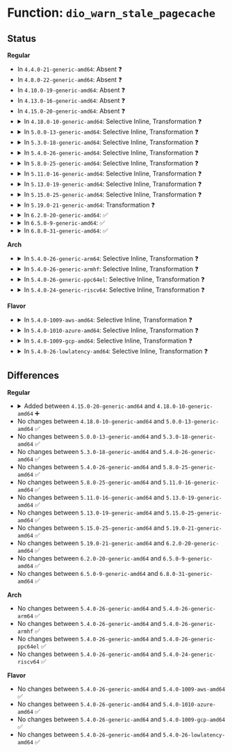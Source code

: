 # Function: <code>dio_warn_stale_pagecache</code>

## Status
<b>Regular</b>
<ul>
<li>
In <code>4.4.0-21-generic-amd64</code>: Absent ❓
</li>
<li>
In <code>4.8.0-22-generic-amd64</code>: Absent ❓
</li>
<li>
In <code>4.10.0-19-generic-amd64</code>: Absent ❓
</li>
<li>
In <code>4.13.0-16-generic-amd64</code>: Absent ❓
</li>
<li>
In <code>4.15.0-20-generic-amd64</code>: Absent ❓
</li>
<li>
<details>
<summary>In <code>4.18.0-10-generic-amd64</code>: Selective Inline, Transformation ❓</summary>

```c
void dio_warn_stale_pagecache(struct file * filp)
```

```json
{
  "name": "dio_warn_stale_pagecache",
  "collision_type": "Unique Global",
  "inline_type": "Selective",
  "funcs": [
    {
      "addr": 18446744071581856304,
      "name": "dio_warn_stale_pagecache",
      "external": true,
      "loc": "fs/direct-io.c:225",
      "file": "fs/direct-io.c",
      "inline": "not declared, inlined",
      "caller_inline": [],
      "caller_func": [
        "fs/direct-io.c:dio_complete",
        "fs/iomap.c:iomap_dio_rw",
        "fs/iomap.c:iomap_dio_complete"
      ]
    }
  ],
  "symbols": [
    {
      "addr": 18446744071581851712,
      "name": "dio_warn_stale_pagecache.part.20",
      "section": ".text",
      "bind": "STB_LOCAL",
      "size": 70
    },
    {
      "addr": 18446744071581868896,
      "name": "dio_warn_stale_pagecache.part.20.cold.23",
      "section": ".text",
      "bind": "STB_LOCAL",
      "size": 86
    },
    {
      "addr": 18446744071581856304,
      "name": "dio_warn_stale_pagecache",
      "section": ".text",
      "bind": "STB_GLOBAL",
      "size": 74
    }
  ]
}
```
</details>
</li>
<li>
<details>
<summary>In <code>5.0.0-13-generic-amd64</code>: Selective Inline, Transformation ❓</summary>

```c
void dio_warn_stale_pagecache(struct file * filp)
```

```json
{
  "name": "dio_warn_stale_pagecache",
  "collision_type": "Unique Global",
  "inline_type": "Selective",
  "funcs": [
    {
      "addr": 18446744071581940992,
      "name": "dio_warn_stale_pagecache",
      "external": true,
      "loc": "fs/direct-io.c:225",
      "file": "fs/direct-io.c",
      "inline": "not declared, inlined",
      "caller_inline": [],
      "caller_func": [
        "fs/direct-io.c:dio_complete",
        "fs/iomap.c:iomap_dio_rw",
        "fs/iomap.c:iomap_dio_complete"
      ]
    }
  ],
  "symbols": [
    {
      "addr": 18446744071581939424,
      "name": "dio_warn_stale_pagecache.part.22",
      "section": ".text",
      "bind": "STB_LOCAL",
      "size": 70
    },
    {
      "addr": 18446744071581953952,
      "name": "dio_warn_stale_pagecache.part.22.cold.25",
      "section": ".text",
      "bind": "STB_LOCAL",
      "size": 86
    },
    {
      "addr": 18446744071581940992,
      "name": "dio_warn_stale_pagecache",
      "section": ".text",
      "bind": "STB_GLOBAL",
      "size": 71
    }
  ]
}
```
</details>
</li>
<li>
<details>
<summary>In <code>5.3.0-18-generic-amd64</code>: Selective Inline, Transformation ❓</summary>

```c
void dio_warn_stale_pagecache(struct file * filp)
```

```json
{
  "name": "dio_warn_stale_pagecache",
  "collision_type": "Unique Global",
  "inline_type": "Selective",
  "funcs": [
    {
      "addr": 18446744071582078608,
      "name": "dio_warn_stale_pagecache",
      "external": true,
      "loc": "fs/direct-io.c:226",
      "file": "fs/direct-io.c",
      "inline": "not declared, inlined",
      "caller_inline": [],
      "caller_func": [
        "fs/direct-io.c:dio_complete",
        "fs/iomap/direct-io.c:iomap_dio_rw",
        "fs/iomap/direct-io.c:iomap_dio_complete"
      ]
    }
  ],
  "symbols": [
    {
      "addr": 18446744071582077200,
      "name": "dio_warn_stale_pagecache.part.0",
      "section": ".text",
      "bind": "STB_LOCAL",
      "size": 71
    },
    {
      "addr": 18446744071582086528,
      "name": "dio_warn_stale_pagecache.part.0.cold",
      "section": ".text",
      "bind": "STB_LOCAL",
      "size": 87
    },
    {
      "addr": 18446744071582078608,
      "name": "dio_warn_stale_pagecache",
      "section": ".text",
      "bind": "STB_GLOBAL",
      "size": 73
    }
  ]
}
```
</details>
</li>
<li>
<details>
<summary>In <code>5.4.0-26-generic-amd64</code>: Selective Inline, Transformation ❓</summary>

```c
void dio_warn_stale_pagecache(struct file * filp)
```

```json
{
  "name": "dio_warn_stale_pagecache",
  "collision_type": "Unique Global",
  "inline_type": "Selective",
  "funcs": [
    {
      "addr": 18446744071582156048,
      "name": "dio_warn_stale_pagecache",
      "external": true,
      "loc": "fs/direct-io.c:226",
      "file": "fs/direct-io.c",
      "inline": "not declared, inlined",
      "caller_inline": [],
      "caller_func": [
        "fs/direct-io.c:dio_complete",
        "fs/iomap/direct-io.c:iomap_dio_rw",
        "fs/iomap/direct-io.c:iomap_dio_complete"
      ]
    }
  ],
  "symbols": [
    {
      "addr": 18446744071582154640,
      "name": "dio_warn_stale_pagecache.part.0",
      "section": ".text",
      "bind": "STB_LOCAL",
      "size": 71
    },
    {
      "addr": 18446744071582163968,
      "name": "dio_warn_stale_pagecache.part.0.cold",
      "section": ".text",
      "bind": "STB_LOCAL",
      "size": 87
    },
    {
      "addr": 18446744071582156048,
      "name": "dio_warn_stale_pagecache",
      "section": ".text",
      "bind": "STB_GLOBAL",
      "size": 73
    }
  ]
}
```
</details>
</li>
<li>
<details>
<summary>In <code>5.8.0-25-generic-amd64</code>: Selective Inline, Transformation ❓</summary>

```c
void dio_warn_stale_pagecache(struct file * filp)
```

```json
{
  "name": "dio_warn_stale_pagecache",
  "collision_type": "Unique Global",
  "inline_type": "Selective",
  "funcs": [
    {
      "addr": 18446744071581275184,
      "name": "dio_warn_stale_pagecache",
      "external": true,
      "loc": "mm/filemap.c:3155",
      "file": "mm/filemap.c",
      "inline": "not declared, inlined",
      "caller_inline": [
        "mm/filemap.c:generic_file_direct_write"
      ],
      "caller_func": [
        "mm/filemap.c:generic_file_direct_write",
        "fs/direct-io.c:dio_complete",
        "fs/iomap/direct-io.c:iomap_dio_rw",
        "fs/iomap/direct-io.c:iomap_dio_complete"
      ]
    }
  ],
  "symbols": [
    {
      "addr": 18446744071581262768,
      "name": "dio_warn_stale_pagecache.part.0",
      "section": ".text",
      "bind": "STB_LOCAL",
      "size": 71
    },
    {
      "addr": 18446744071581286651,
      "name": "dio_warn_stale_pagecache.part.0.cold",
      "section": ".text",
      "bind": "STB_LOCAL",
      "size": 82
    },
    {
      "addr": 18446744071581286576,
      "name": "dio_warn_stale_pagecache",
      "section": ".text",
      "bind": "STB_GLOBAL",
      "size": 75
    }
  ]
}
```
</details>
</li>
<li>
<details>
<summary>In <code>5.11.0-16-generic-amd64</code>: Selective Inline, Transformation ❓</summary>

```c
void dio_warn_stale_pagecache(struct file * filp)
```

```json
{
  "name": "dio_warn_stale_pagecache",
  "collision_type": "Unique Global",
  "inline_type": "Selective",
  "funcs": [
    {
      "addr": 18446744071581322233,
      "name": "dio_warn_stale_pagecache",
      "external": true,
      "loc": "mm/filemap.c:3250",
      "file": "mm/filemap.c",
      "inline": "not declared, inlined",
      "caller_inline": [
        "mm/filemap.c:generic_file_direct_write"
      ],
      "caller_func": [
        "mm/filemap.c:generic_file_direct_write",
        "fs/direct-io.c:dio_complete",
        "fs/iomap/direct-io.c:iomap_dio_complete"
      ]
    }
  ],
  "symbols": [
    {
      "addr": 18446744071581304784,
      "name": "dio_warn_stale_pagecache.part.0",
      "section": ".text",
      "bind": "STB_LOCAL",
      "size": 71
    },
    {
      "addr": 18446744071591324059,
      "name": "dio_warn_stale_pagecache.part.0.cold",
      "section": ".text",
      "bind": "STB_LOCAL",
      "size": 82
    },
    {
      "addr": 18446744071581330352,
      "name": "dio_warn_stale_pagecache",
      "section": ".text",
      "bind": "STB_GLOBAL",
      "size": 77
    }
  ]
}
```
</details>
</li>
<li>
<details>
<summary>In <code>5.13.0-19-generic-amd64</code>: Selective Inline, Transformation ❓</summary>

```c
void dio_warn_stale_pagecache(struct file * filp)
```

```json
{
  "name": "dio_warn_stale_pagecache",
  "collision_type": "Unique Global",
  "inline_type": "Selective",
  "funcs": [
    {
      "addr": 18446744071581341818,
      "name": "dio_warn_stale_pagecache",
      "external": true,
      "loc": "mm/filemap.c:3497",
      "file": "mm/filemap.c",
      "inline": "not declared, inlined",
      "caller_inline": [
        "mm/filemap.c:generic_file_direct_write"
      ],
      "caller_func": [
        "mm/filemap.c:generic_file_direct_write",
        "fs/direct-io.c:dio_complete",
        "fs/iomap/direct-io.c:iomap_dio_complete"
      ]
    }
  ],
  "symbols": [
    {
      "addr": 18446744071581322800,
      "name": "dio_warn_stale_pagecache.part.0",
      "section": ".text",
      "bind": "STB_LOCAL",
      "size": 71
    },
    {
      "addr": 18446744071591266097,
      "name": "dio_warn_stale_pagecache.part.0.cold",
      "section": ".text",
      "bind": "STB_LOCAL",
      "size": 82
    },
    {
      "addr": 18446744071581349680,
      "name": "dio_warn_stale_pagecache",
      "section": ".text",
      "bind": "STB_GLOBAL",
      "size": 74
    }
  ]
}
```
</details>
</li>
<li>
<details>
<summary>In <code>5.15.0-25-generic-amd64</code>: Selective Inline, Transformation ❓</summary>

```c
void dio_warn_stale_pagecache(struct file * filp)
```

```json
{
  "name": "dio_warn_stale_pagecache",
  "collision_type": "Unique Global",
  "inline_type": "Selective",
  "funcs": [
    {
      "addr": 18446744071581573488,
      "name": "dio_warn_stale_pagecache",
      "external": true,
      "loc": "mm/filemap.c:3614",
      "file": "mm/filemap.c",
      "inline": "not declared, inlined",
      "caller_inline": [
        "mm/filemap.c:generic_file_direct_write"
      ],
      "caller_func": [
        "mm/filemap.c:generic_file_direct_write",
        "fs/direct-io.c:dio_complete",
        "fs/iomap/direct-io.c:iomap_dio_complete"
      ]
    }
  ],
  "symbols": [
    {
      "addr": 18446744071581568432,
      "name": "dio_warn_stale_pagecache.part.0",
      "section": ".text",
      "bind": "STB_LOCAL",
      "size": 71
    },
    {
      "addr": 18446744071592189320,
      "name": "dio_warn_stale_pagecache.part.0.cold",
      "section": ".text",
      "bind": "STB_LOCAL",
      "size": 82
    },
    {
      "addr": 18446744071581597424,
      "name": "dio_warn_stale_pagecache",
      "section": ".text",
      "bind": "STB_GLOBAL",
      "size": 77
    }
  ]
}
```
</details>
</li>
<li>
<details>
<summary>In <code>5.19.0-21-generic-amd64</code>: Transformation ❓</summary>

```c
void dio_warn_stale_pagecache(struct file * filp)
```

```json
{
  "name": "dio_warn_stale_pagecache",
  "collision_type": "Unique Global",
  "inline_type": "No",
  "funcs": [
    {
      "addr": 0,
      "name": "dio_warn_stale_pagecache",
      "external": true,
      "loc": "mm/filemap.c:3642",
      "file": "mm/filemap.c",
      "inline": "seen, unknown",
      "caller_inline": [],
      "caller_func": [
        "mm/filemap.c:generic_file_direct_write",
        "fs/direct-io.c:dio_complete",
        "fs/iomap/direct-io.c:iomap_dio_complete"
      ]
    }
  ],
  "symbols": [
    {
      "addr": 18446744071593965497,
      "name": "dio_warn_stale_pagecache.cold",
      "section": ".text",
      "bind": "STB_LOCAL",
      "size": 61
    },
    {
      "addr": 18446744071581954032,
      "name": "dio_warn_stale_pagecache",
      "section": ".text",
      "bind": "STB_GLOBAL",
      "size": 184
    }
  ]
}
```
</details>
</li>
<li>
<details>
<summary>In <code>6.2.0-20-generic-amd64</code>: ✅</summary>

```c
void dio_warn_stale_pagecache(struct file * filp)
```

```json
{
  "name": "dio_warn_stale_pagecache",
  "collision_type": "Unique Global",
  "inline_type": "No",
  "funcs": [
    {
      "addr": 18446744071582386224,
      "name": "dio_warn_stale_pagecache",
      "external": true,
      "loc": "mm/filemap.c:3636",
      "file": "mm/filemap.c",
      "inline": "seen, unknown",
      "caller_inline": [],
      "caller_func": [
        "mm/filemap.c:generic_file_direct_write",
        "fs/direct-io.c:dio_complete",
        "fs/iomap/direct-io.c:iomap_dio_complete"
      ]
    }
  ],
  "symbols": [
    {
      "addr": 18446744071582386224,
      "name": "dio_warn_stale_pagecache",
      "section": ".text",
      "bind": "STB_GLOBAL",
      "size": 235
    }
  ]
}
```
</details>
</li>
<li>
<details>
<summary>In <code>6.5.0-9-generic-amd64</code>: ✅</summary>

```c
void dio_warn_stale_pagecache(struct file * filp)
```

```json
{
  "name": "dio_warn_stale_pagecache",
  "collision_type": "Unique Static",
  "inline_type": "No",
  "funcs": [
    {
      "addr": 18446744071582562528,
      "name": "dio_warn_stale_pagecache",
      "external": false,
      "loc": "mm/filemap.c:3804",
      "file": "mm/filemap.c",
      "inline": "seen, unknown",
      "caller_inline": [],
      "caller_func": []
    }
  ],
  "symbols": [
    {
      "addr": 18446744071582562528,
      "name": "dio_warn_stale_pagecache",
      "section": ".text",
      "bind": "STB_LOCAL",
      "size": 235
    }
  ]
}
```
</details>
</li>
<li>
<details>
<summary>In <code>6.8.0-31-generic-amd64</code>: ✅</summary>

```c
void dio_warn_stale_pagecache(struct file * filp)
```

```json
{
  "name": "dio_warn_stale_pagecache",
  "collision_type": "Unique Static",
  "inline_type": "No",
  "funcs": [
    {
      "addr": 18446744071582733248,
      "name": "dio_warn_stale_pagecache",
      "external": false,
      "loc": "mm/filemap.c:3811",
      "file": "mm/filemap.c",
      "inline": "seen, unknown",
      "caller_inline": [],
      "caller_func": []
    }
  ],
  "symbols": [
    {
      "addr": 18446744071582733248,
      "name": "dio_warn_stale_pagecache",
      "section": ".text",
      "bind": "STB_LOCAL",
      "size": 235
    }
  ]
}
```
</details>
</li>
</ul>
<b>Arch</b>
<ul>
<li>
<details>
<summary>In <code>5.4.0-26-generic-arm64</code>: Selective Inline, Transformation ❓</summary>

```c
void dio_warn_stale_pagecache(struct file * filp)
```

```json
{
  "name": "dio_warn_stale_pagecache",
  "collision_type": "Unique Global",
  "inline_type": "Selective",
  "funcs": [
    {
      "addr": 18446603336493707704,
      "name": "dio_warn_stale_pagecache",
      "external": true,
      "loc": "fs/direct-io.c:226",
      "file": "fs/direct-io.c",
      "inline": "not declared, inlined",
      "caller_inline": [],
      "caller_func": [
        "fs/direct-io.c:dio_complete",
        "fs/iomap/direct-io.c:iomap_dio_rw",
        "fs/iomap/direct-io.c:iomap_dio_complete"
      ]
    }
  ],
  "symbols": [
    {
      "addr": 18446603336493707704,
      "name": "dio_warn_stale_pagecache.part.0",
      "section": ".text",
      "bind": "STB_LOCAL",
      "size": 152
    },
    {
      "addr": 18446603336493709712,
      "name": "dio_warn_stale_pagecache",
      "section": ".text",
      "bind": "STB_GLOBAL",
      "size": 92
    }
  ]
}
```
</details>
</li>
<li>
<details>
<summary>In <code>5.4.0-26-generic-armhf</code>: Selective Inline, Transformation ❓</summary>

```c
void dio_warn_stale_pagecache(struct file * filp)
```

```json
{
  "name": "dio_warn_stale_pagecache",
  "collision_type": "Unique Global",
  "inline_type": "Selective",
  "funcs": [
    {
      "addr": 3227234484,
      "name": "dio_warn_stale_pagecache",
      "external": true,
      "loc": "fs/direct-io.c:226",
      "file": "fs/direct-io.c",
      "inline": "not declared, inlined",
      "caller_inline": [],
      "caller_func": [
        "fs/direct-io.c:dio_complete",
        "fs/iomap/direct-io.c:iomap_dio_rw",
        "fs/iomap/direct-io.c:iomap_dio_complete"
      ]
    }
  ],
  "symbols": [
    {
      "addr": 3227234484,
      "name": "dio_warn_stale_pagecache.part.0",
      "section": ".text",
      "bind": "STB_LOCAL",
      "size": 164
    },
    {
      "addr": 3227236080,
      "name": "dio_warn_stale_pagecache",
      "section": ".text",
      "bind": "STB_GLOBAL",
      "size": 84
    }
  ]
}
```
</details>
</li>
<li>
<details>
<summary>In <code>5.4.0-26-generic-ppc64el</code>: Selective Inline, Transformation ❓</summary>

```c
void dio_warn_stale_pagecache(struct file * filp)
```

```json
{
  "name": "dio_warn_stale_pagecache",
  "collision_type": "Unique Global",
  "inline_type": "Selective",
  "funcs": [
    {
      "addr": 13835058055287312352,
      "name": "dio_warn_stale_pagecache",
      "external": true,
      "loc": "fs/direct-io.c:226",
      "file": "fs/direct-io.c",
      "inline": "not declared, inlined",
      "caller_inline": [],
      "caller_func": [
        "fs/direct-io.c:dio_complete",
        "fs/iomap/direct-io.c:iomap_dio_rw",
        "fs/iomap/direct-io.c:iomap_dio_complete"
      ]
    }
  ],
  "symbols": [
    {
      "addr": 13835058055287312352,
      "name": "dio_warn_stale_pagecache.part.0",
      "section": ".text",
      "bind": "STB_LOCAL",
      "size": 180
    },
    {
      "addr": 13835058055287314432,
      "name": "dio_warn_stale_pagecache",
      "section": ".text",
      "bind": "STB_GLOBAL",
      "size": 136
    }
  ]
}
```
</details>
</li>
<li>
<details>
<summary>In <code>5.4.0-24-generic-riscv64</code>: Selective Inline, Transformation ❓</summary>

```c
void dio_warn_stale_pagecache(struct file * filp)
```

```json
{
  "name": "dio_warn_stale_pagecache",
  "collision_type": "Unique Global",
  "inline_type": "Selective",
  "funcs": [
    {
      "addr": 18446743936273322978,
      "name": "dio_warn_stale_pagecache",
      "external": true,
      "loc": "fs/direct-io.c:226",
      "file": "fs/direct-io.c",
      "inline": "not declared, inlined",
      "caller_inline": [],
      "caller_func": [
        "fs/direct-io.c:dio_complete",
        "fs/iomap/direct-io.c:iomap_dio_rw",
        "fs/iomap/direct-io.c:iomap_dio_complete"
      ]
    }
  ],
  "symbols": [
    {
      "addr": 18446743936273322978,
      "name": "dio_warn_stale_pagecache.part.0",
      "section": ".text",
      "bind": "STB_LOCAL",
      "size": 108
    },
    {
      "addr": 18446743936273324252,
      "name": "dio_warn_stale_pagecache",
      "section": ".text",
      "bind": "STB_GLOBAL",
      "size": 88
    }
  ]
}
```
</details>
</li>
</ul>
<b>Flavor</b>
<ul>
<li>
<details>
<summary>In <code>5.4.0-1009-aws-amd64</code>: Selective Inline, Transformation ❓</summary>

```c
void dio_warn_stale_pagecache(struct file * filp)
```

```json
{
  "name": "dio_warn_stale_pagecache",
  "collision_type": "Unique Global",
  "inline_type": "Selective",
  "funcs": [
    {
      "addr": 18446744071582124784,
      "name": "dio_warn_stale_pagecache",
      "external": true,
      "loc": "fs/direct-io.c:226",
      "file": "fs/direct-io.c",
      "inline": "not declared, inlined",
      "caller_inline": [],
      "caller_func": [
        "fs/direct-io.c:dio_complete",
        "fs/iomap/direct-io.c:iomap_dio_rw",
        "fs/iomap/direct-io.c:iomap_dio_complete"
      ]
    }
  ],
  "symbols": [
    {
      "addr": 18446744071582123376,
      "name": "dio_warn_stale_pagecache.part.0",
      "section": ".text",
      "bind": "STB_LOCAL",
      "size": 71
    },
    {
      "addr": 18446744071582132704,
      "name": "dio_warn_stale_pagecache.part.0.cold",
      "section": ".text",
      "bind": "STB_LOCAL",
      "size": 87
    },
    {
      "addr": 18446744071582124784,
      "name": "dio_warn_stale_pagecache",
      "section": ".text",
      "bind": "STB_GLOBAL",
      "size": 73
    }
  ]
}
```
</details>
</li>
<li>
<details>
<summary>In <code>5.4.0-1010-azure-amd64</code>: Selective Inline, Transformation ❓</summary>

```c
void dio_warn_stale_pagecache(struct file * filp)
```

```json
{
  "name": "dio_warn_stale_pagecache",
  "collision_type": "Unique Global",
  "inline_type": "Selective",
  "funcs": [
    {
      "addr": 18446744071582062224,
      "name": "dio_warn_stale_pagecache",
      "external": true,
      "loc": "fs/direct-io.c:226",
      "file": "fs/direct-io.c",
      "inline": "not declared, inlined",
      "caller_inline": [],
      "caller_func": [
        "fs/direct-io.c:dio_complete",
        "fs/iomap/direct-io.c:iomap_dio_rw",
        "fs/iomap/direct-io.c:iomap_dio_complete"
      ]
    }
  ],
  "symbols": [
    {
      "addr": 18446744071582060816,
      "name": "dio_warn_stale_pagecache.part.0",
      "section": ".text",
      "bind": "STB_LOCAL",
      "size": 71
    },
    {
      "addr": 18446744071582070144,
      "name": "dio_warn_stale_pagecache.part.0.cold",
      "section": ".text",
      "bind": "STB_LOCAL",
      "size": 87
    },
    {
      "addr": 18446744071582062224,
      "name": "dio_warn_stale_pagecache",
      "section": ".text",
      "bind": "STB_GLOBAL",
      "size": 73
    }
  ]
}
```
</details>
</li>
<li>
<details>
<summary>In <code>5.4.0-1009-gcp-amd64</code>: Selective Inline, Transformation ❓</summary>

```c
void dio_warn_stale_pagecache(struct file * filp)
```

```json
{
  "name": "dio_warn_stale_pagecache",
  "collision_type": "Unique Global",
  "inline_type": "Selective",
  "funcs": [
    {
      "addr": 18446744071582115264,
      "name": "dio_warn_stale_pagecache",
      "external": true,
      "loc": "fs/direct-io.c:226",
      "file": "fs/direct-io.c",
      "inline": "not declared, inlined",
      "caller_inline": [],
      "caller_func": [
        "fs/direct-io.c:dio_complete",
        "fs/iomap/direct-io.c:iomap_dio_rw",
        "fs/iomap/direct-io.c:iomap_dio_complete"
      ]
    }
  ],
  "symbols": [
    {
      "addr": 18446744071582113856,
      "name": "dio_warn_stale_pagecache.part.0",
      "section": ".text",
      "bind": "STB_LOCAL",
      "size": 71
    },
    {
      "addr": 18446744071582123184,
      "name": "dio_warn_stale_pagecache.part.0.cold",
      "section": ".text",
      "bind": "STB_LOCAL",
      "size": 87
    },
    {
      "addr": 18446744071582115264,
      "name": "dio_warn_stale_pagecache",
      "section": ".text",
      "bind": "STB_GLOBAL",
      "size": 73
    }
  ]
}
```
</details>
</li>
<li>
<details>
<summary>In <code>5.4.0-26-lowlatency-amd64</code>: Selective Inline, Transformation ❓</summary>

```c
void dio_warn_stale_pagecache(struct file * filp)
```

```json
{
  "name": "dio_warn_stale_pagecache",
  "collision_type": "Unique Global",
  "inline_type": "Selective",
  "funcs": [
    {
      "addr": 18446744071582188224,
      "name": "dio_warn_stale_pagecache",
      "external": true,
      "loc": "fs/direct-io.c:226",
      "file": "fs/direct-io.c",
      "inline": "not declared, inlined",
      "caller_inline": [],
      "caller_func": [
        "fs/direct-io.c:dio_complete",
        "fs/iomap/direct-io.c:iomap_dio_rw",
        "fs/iomap/direct-io.c:iomap_dio_complete"
      ]
    }
  ],
  "symbols": [
    {
      "addr": 18446744071582186816,
      "name": "dio_warn_stale_pagecache.part.0",
      "section": ".text",
      "bind": "STB_LOCAL",
      "size": 71
    },
    {
      "addr": 18446744071582196176,
      "name": "dio_warn_stale_pagecache.part.0.cold",
      "section": ".text",
      "bind": "STB_LOCAL",
      "size": 87
    },
    {
      "addr": 18446744071582188224,
      "name": "dio_warn_stale_pagecache",
      "section": ".text",
      "bind": "STB_GLOBAL",
      "size": 73
    }
  ]
}
```
</details>
</li>
</ul>

## Differences
<b>Regular</b>
<ul>
<li>
<details>
<summary>Added between <code>4.15.0-20-generic-amd64</code> and <code>4.18.0-10-generic-amd64</code> ➕</summary>

```c
void dio_warn_stale_pagecache(struct file * filp)
```
</details>
</li>
<li>
No changes between <code>4.18.0-10-generic-amd64</code> and <code>5.0.0-13-generic-amd64</code> ✅
</li>
<li>
No changes between <code>5.0.0-13-generic-amd64</code> and <code>5.3.0-18-generic-amd64</code> ✅
</li>
<li>
No changes between <code>5.3.0-18-generic-amd64</code> and <code>5.4.0-26-generic-amd64</code> ✅
</li>
<li>
No changes between <code>5.4.0-26-generic-amd64</code> and <code>5.8.0-25-generic-amd64</code> ✅
</li>
<li>
No changes between <code>5.8.0-25-generic-amd64</code> and <code>5.11.0-16-generic-amd64</code> ✅
</li>
<li>
No changes between <code>5.11.0-16-generic-amd64</code> and <code>5.13.0-19-generic-amd64</code> ✅
</li>
<li>
No changes between <code>5.13.0-19-generic-amd64</code> and <code>5.15.0-25-generic-amd64</code> ✅
</li>
<li>
No changes between <code>5.15.0-25-generic-amd64</code> and <code>5.19.0-21-generic-amd64</code> ✅
</li>
<li>
No changes between <code>5.19.0-21-generic-amd64</code> and <code>6.2.0-20-generic-amd64</code> ✅
</li>
<li>
No changes between <code>6.2.0-20-generic-amd64</code> and <code>6.5.0-9-generic-amd64</code> ✅
</li>
<li>
No changes between <code>6.5.0-9-generic-amd64</code> and <code>6.8.0-31-generic-amd64</code> ✅
</li>
</ul>
<b>Arch</b>
<ul>
<li>
No changes between <code>5.4.0-26-generic-amd64</code> and <code>5.4.0-26-generic-arm64</code> ✅
</li>
<li>
No changes between <code>5.4.0-26-generic-amd64</code> and <code>5.4.0-26-generic-armhf</code> ✅
</li>
<li>
No changes between <code>5.4.0-26-generic-amd64</code> and <code>5.4.0-26-generic-ppc64el</code> ✅
</li>
<li>
No changes between <code>5.4.0-26-generic-amd64</code> and <code>5.4.0-24-generic-riscv64</code> ✅
</li>
</ul>
<b>Flavor</b>
<ul>
<li>
No changes between <code>5.4.0-26-generic-amd64</code> and <code>5.4.0-1009-aws-amd64</code> ✅
</li>
<li>
No changes between <code>5.4.0-26-generic-amd64</code> and <code>5.4.0-1010-azure-amd64</code> ✅
</li>
<li>
No changes between <code>5.4.0-26-generic-amd64</code> and <code>5.4.0-1009-gcp-amd64</code> ✅
</li>
<li>
No changes between <code>5.4.0-26-generic-amd64</code> and <code>5.4.0-26-lowlatency-amd64</code> ✅
</li>
</ul>
